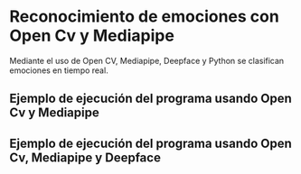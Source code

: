 # Reconocimiento de emociones con Open Cv y Mediapipe
Mediante el uso de Open CV, Mediapipe, Deepface y Python se clasifican emociones en tiempo real.

## Ejemplo de ejecución del programa usando Open Cv y Mediapipe

## Ejemplo de ejecución del programa usando Open Cv, Mediapipe y Deepface

